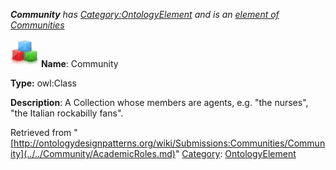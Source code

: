 ___Community__ has [Category:OntologyElement](../../Category/OntologyElement.md "Category:OntologyElement") and is an [element of](../../Property/ElementOf.md "Property:ElementOf") [Communities](../../Submissions/Communities.md "Submissions:Communities")_


  




[![Class](../../images/thumb/2/27/Class.gif/45px-Class.gif)](../../Image/Class.gif.md "Class")
__Name__: Community 


__Type:__ owl:Class 


__Description__: A Collection whose members are agents, e.g. "the nurses", "the Italian rockabilly fans". 





Retrieved from "[http://ontologydesignpatterns.org/wiki/Submissions:Communities/Community](../../Community/AcademicRoles.md)"
 [Category](http://ontologydesignpatterns.org/wiki/Special:Categories "Special:Categories"): [OntologyElement](../../Category/OntologyElement.md "Category:OntologyElement")